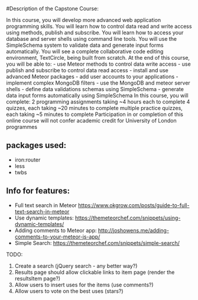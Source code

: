 
#Description of the Capstone Course:

In this course, you will develop more advanced web application programming skills. You will learn how to control data read and write access using methods, publish and subscribe. You will learn how to access your database and server shells using command line tools. You will use the SimpleSchema system to validate data and generate input forms automatically. You will see a complete collaborative code editing environment, TextCircle, being built from scratch. At the end of this course, you will be able to: - use Meteor methods to control data write access - use publish and subscribe to control data read access - install and use advanced Meteor packages - add user accounts to your applications - implement complex MongoDB filters - use the MongoDB and meteor server shells - define data validations schemas using SimpleSchema - generate data input forms automatically using SimpleSchema In this course, you will complete: 2 programming assignments taking ~4 hours each to complete 4 quizzes, each taking ~20 minutes to complete multiple practice quizzes, each taking ~5 minutes to complete Participation in or completion of this online course will not confer academic credit for University of London programmes



## packages used:
- iron:router
- less
- twbs

## Info for features:
- Full text search in Meteor https://www.okgrow.com/posts/guide-to-full-text-search-in-meteor
- Use dynamic templates: https://themeteorchef.com/snippets/using-dynamic-templates/
- Adding comments to Meteor app: http://joshowens.me/adding-comments-to-your-meteor-js-app/
- Simple Search: https://themeteorchef.com/snippets/simple-search/

TODO:

1. Create a search (jQuery search - any better way?)
2. Results page should allow clickable links to item page (render the resultsItem page?)
3. Allow users to insert uses for the items  (use comments?)
4. Allow users to vote on the best uses (stars?)
